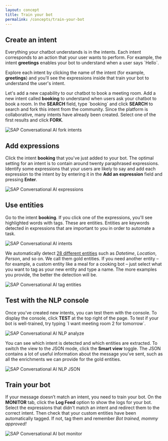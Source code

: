 ```yaml
---
layout: concept
title: Train your bot
permalink: /concepts/train-your-bot
---
```


## Create an intent

Everything your chatbot understands is in the intents. Each intent corresponds to an action that your user wants to perform. For example, the intent **greetings** enables your bot to understand when a user says \`Hello\`.

Explore each intent by clicking the name of the intent (for example, **greetings**) and you'll see the expressions inside that train your bot to understand the user's intent.

Let's add a new capability to our chatbot to book a meeting room. Add a new intent called **booking** to understand when users ask your chatbot to book a room. In the **SEARCH** field, type \`booking\` and click **SEARCH** to search and fork this intent from the community. Since the platform is collaborative, many intents have already been created. Select one of the first results and click **FORK**.

![SAP Conversational AI fork intents](https://cdn.cai.tools.sap/man/introduction/search-booking.png)

## Add expressions

Click the intent **booking** that you've just added to your bot. The optimal setting for an intent is to contain around twenty paraphrased expressions. Identify some expressions that your users are likely to say and add each expression to the intent by by entering it in the **Add an expression** field and pressing **Enter**.

![SAP Conversational AI expressions](https://cdn.cai.tools.sap/man/introduction/booking-intent.png)

## Use entities

Go to the intent **booking**. If you click one of the expressions, you'll see highlighted words with tags. These are entities. Entities are keywords detected in expressions that are important to you in order to automate a task.

![SAP Conversational AI intents](https://cdn.cai.tools.sap/man/recast-ai-entitiesb.png)

We automatically detect <a href="https://cdn.cai.tools.sap/docs/concepts/gold-entities" target="_blank" >28 different entities</a> such as *Datetime*, *Location*, *Person*, and so on.
We call them gold entities. If you need another entity – for example, a custom entity like a meal for a cooking bot – just select what you want to tag as your new entity and type a name. The more examples you provide, the better the detection will be.

![SAP Conversational AI tag entities](https://cdn.cai.tools.sap/man/recast-ai-tag-entitiesb.png)

## Test with the NLP console

Once you’ve created new intents, you can test them with the console. To display the console, click **TEST** at the top right of the page. To test if your bot is well-trained, try typing \`I want meeting room 2 for tomorrow\`.

![SAP Conversational AI NLP analyze](https://cdn.cai.tools.sap/man/introduction/console-view.png)

You can see which intent is detected and which entities are extracted. To switch the view to the JSON mode, click the **Smart view** toggle.
The JSON contains a lot of useful information about the message you’ve sent, such as all the enrichments we can provide for the gold entities.

![SAP Conversational AI NLP JSON](https://cdn.cai.tools.sap/man/introduction/console-json.png)

## Train your bot

If your message doesn’t match an intent, you need to train your bot. On the **MONITOR** tab, click the **Log Feed** option to show the logs for your bot. Select the expressions that didn't match an intent and redirect them to the correct intent. Then check that your custom entities have been automatically tagged. If not, tag them and remember *Bot trained, mommy approved!*

![SAP Conversational AI bot monitor](https://cdn.cai.tools.sap/man/introduction/monitor-log-feed.png)

